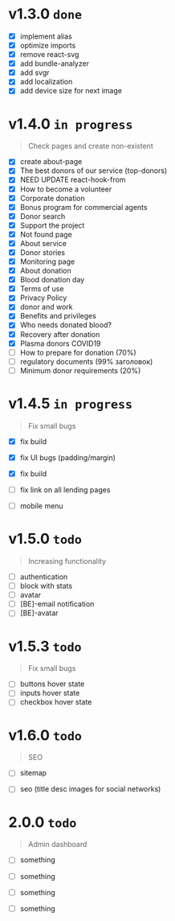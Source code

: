 # v1.3.0 `done` 

- [x] implement alias
- [x] optimize imports
- [x] remove react-svg
- [x] add bundle-analyzer
- [x] add svgr
- [x] add localization
- [x] add device size for next image

# v1.4.0 `in progress`

> Check pages and create non-existent

- [x] create about-page
- [x] The best donors of our service (top-donors)
- [x] NEED UPDATE react-hook-from
- [x] How to become a volunteer
- [x] Corporate donation
- [x] Bonus program for commercial agents
- [x] Donor search
- [x] Support the project
- [x] Not found page
- [x] About service
- [x] Donor stories
- [x] Monitoring page
- [x] About donation
- [x] Blood donation day
- [x] Terms of use
- [x] Privacy Policy
- [x] donor and work
- [x] Benefits and privileges
- [x] Who needs donated blood?
- [x] Recovery after donation
- [x] Plasma donors COVID19
- [ ] How to prepare for donation (70%)
- [ ] regulatory documents (99% заголовок)
- [ ] Minimum donor requirements (20%)

# v1.4.5 `in progress`

> Fix small bugs

- [x] fix build
- [x] fix UI bugs (padding/margin)
- [x] fix build
- [ ] fix link on all lending pages 
- [ ] mobile menu


# v1.5.0 `todo`

> Increasing functionality

- [ ] authentication
- [ ] block with stats
- [ ] avatar
- [ ] [BE]-email notification
- [ ] [BE]-avatar

# v1.5.3 `todo`

> Fix small bugs

- [ ] buttons hover state
- [ ] inputs hover state
- [ ] checkbox hover state

# v1.6.0 `todo`

> SEO

- [ ] sitemap 
- [ ] seo (title desc images for social networks)


# 2.0.0 `todo`

> Admin dashboard

- [ ] something
- [ ] something
- [ ] something
- [ ] something

